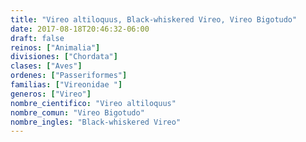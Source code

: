 ```yaml
---
title: "Vireo altiloquus, Black-whiskered Vireo, Vireo Bigotudo"
date: 2017-08-18T20:46:32-06:00
draft: false
reinos: ["Animalia"]
divisiones: ["Chordata"]
clases: ["Aves"]
ordenes: ["Passeriformes"]
familias: ["Vireonidae "]
generos: ["Vireo"]
nombre_cientifico: "Vireo altiloquus"
nombre_comun: "Vireo Bigotudo"
nombre_ingles: "Black-whiskered Vireo"
---
```

